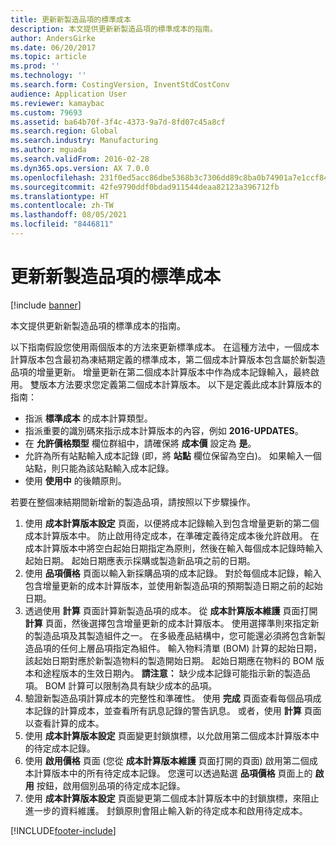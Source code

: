 ```yaml
---
title: 更新新製造品項的標準成本
description: 本文提供更新新製造品項的標準成本的指南。
author: AndersGirke
ms.date: 06/20/2017
ms.topic: article
ms.prod: ''
ms.technology: ''
ms.search.form: CostingVersion, InventStdCostConv
audience: Application User
ms.reviewer: kamaybac
ms.custom: 79693
ms.assetid: ba64b70f-3f4c-4373-9a7d-8fd07c45a8cf
ms.search.region: Global
ms.search.industry: Manufacturing
ms.author: mguada
ms.search.validFrom: 2016-02-28
ms.dyn365.ops.version: AX 7.0.0
ms.openlocfilehash: 231f0ed5acc86dbe5368b3c7306dd89c8ba0b74901a7e1ccf8410c6585638efa
ms.sourcegitcommit: 42fe9790ddf0bdad911544deaa82123a396712fb
ms.translationtype: HT
ms.contentlocale: zh-TW
ms.lasthandoff: 08/05/2021
ms.locfileid: "8446811"
---
```

# <a name="update-standard-costs-for-a-new-manufactured-item"></a>更新新製造品項的標準成本

[!include [banner](../includes/banner.md)]

本文提供更新新製造品項的標準成本的指南。 

以下指南假設您使用兩個版本的方法來更新標準成本。 在這種方法中，一個成本計算版本包含最初為凍結期定義的標準成本，第二個成本計算版本包含屬於新製造品項的增量更新。 增量更新在第二個成本計算版本中作為成本記錄輸入，最終啟用。 雙版本方法要求您定義第二個成本計算版本。 以下是定義此成本計算版本的指南：

-   指派 **標準成本** 的成本計算類型。
-   指派重要的識別碼來指示成本計算版本的內容，例如 **2016-UPDATES**。
-   在 **允許價格類型** 欄位群組中，請確保將 **成本價** 設定為 **是**。
-   允許為所有站點輸入成本記錄 (即，將 **站點** 欄位保留為空白)。 如果輸入一個站點，則只能為該站點輸入成本記錄。
-   使用 **使用中** 的後饋原則。

若要在整個凍結期間新增新的製造品項，請按照以下步驟操作。

1.  使用 **成本計算版本設定** 頁面，以便將成本記錄輸入到包含增量更新的第二個成本計算版本中。 防止啟用待定成本，在準確定義待定成本後允許啟用。 在成本計算版本中將空白起始日期指定為原則，然後在輸入每個成本記錄時輸入起始日期。 起始日期應表示採購或製造新品項之前的日期。
2.  使用 **品項價格** 頁面以輸入新採購品項的成本記錄。 對於每個成本記錄，輸入包含增量更新的成本計算版本，並使用新製造品項的預期製造日期之前的起始日期。
3.  透過使用 **計算** 頁面計算新製造品項的成本。 從 **成本計算版本維護** 頁面打開 **計算** 頁面，然後選擇包含增量更新的成本計算版本。 使用選擇準則來指定新的製造品項及其製造組件之一。 在多級產品結構中，您可能還必須將包含新製造品項的任何上層品項指定為組件。 輸入物料清單 (BOM) 計算的起始日期，該起始日期對應於新製造物料的製造開始日期。 起始日期應在物料的 BOM 版本和途程版本的生效日期內。 **請注意：** 缺少成本記錄可能指示新的製造品項。 BOM 計算可以限制為具有缺少成本的品項。
4.  驗證新製造品項計算成本的完整性和準確性。 使用 **完成** 頁面查看每個品項成本記錄的計算成本，並查看所有訊息記錄的警告訊息。 或者，使用 **計算** 頁面以查看計算的成本。
5.  使用 **成本計算版本設定** 頁面變更封鎖旗標，以允啟用第二個成本計算版本中的待定成本記錄。
6.  使用 **啟用價格** 頁面 (您從 **成本計算版本維護** 頁面打開的頁面) 啟用第二個成本計算版本中的所有待定成本記錄。 您還可以透過點選 **品項價格** 頁面上的 **啟用** 按鈕，啟用個別品項的待定成本記錄。
7.  使用 **成本計算版本設定** 頁面變更第二個成本計算版本中的封鎖旗標，來阻止進一步的資料維護。 封鎖原則會阻止輸入新的待定成本和啟用待定成本。






[!INCLUDE[footer-include](../../includes/footer-banner.md)]